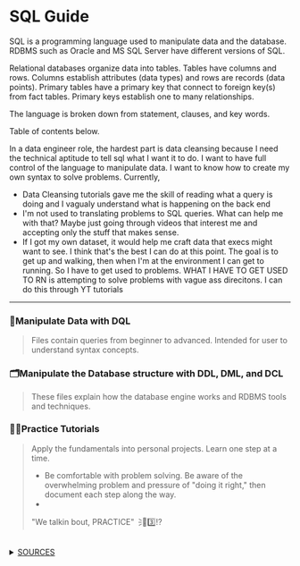 # **SQL Guide**
SQL is a programming language used to manipulate data and the database. RDBMS such as Oracle and MS SQL Server have different versions of SQL. 
<br />

Relational databases organize data into tables. Tables have columns and rows. Columns establish attributes (data types) and rows are records (data points). Primary tables have a primary key that connect to foreign key(s) from fact tables. Primary keys establish one to many relationships.
<br />

The language is broken down from statement, clauses, and key words. 

Table of contents below. 

In a data engineer role, the hardest part is data cleansing because I need the technical aptitude to tell sql what I want it to do. I want to have full control of the language to manipulate data. I want to know how to create my own syntax to solve problems. Currently, 
- Data Cleansing tutorials gave me the skill of reading what a query is doing and I vagualy understand what is happening on the back end
- I'm not used to translating problems to SQL queries. What can help me with that? Maybe just going through videos that interest me and accepting only the stuff that makes sense.
- If I got my own dataset, it would help me craft data that execs might want to see. I think that's the best I can do at this point. The goal is to get up and walking, then when I'm at the environment I can get to running. So I have to get used to problems. WHAT I HAVE TO GET USED TO RN is attempting to solve problems with vague ass direcitons. I can do this through YT tutorials

---

### 📶Manipulate Data with DQL
> Files contain queries from beginner to advanced. Intended for user to understand syntax concepts.



### 🗂️Manipulate the Database structure with DDL, DML, and DCL
> These files explain how the database engine works and RDBMS tools and techniques.



### ✍🏼Practice Tutorials
> Apply the fundamentals into personal projects. Learn one step at a time.
>
> - Be comfortable with problem solving. Be aware of the overwhelming problem and pressure of "doing it right," then document each step along the way.
> - 
> "We talkin bout, PRACTICE"🗦🐐3️⃣⁉️

<br>

<details>
  <summary><ins>SOURCES</ins></summary>

### 😤📺 Youtube University! Support these channels! 

> Beginner SQL w/ Joey Blue - https://www.youtube.com/@joeyblue1/playlists <br />
> 
> This guy is good for advanced query exposure, bad at teaching. - https://www.youtube.com/watch?v=h48xzQR3wNQ&t=438s <br />
> 
> Intermediate to Advanced SQL w/ Alex the Analyst - https://www.youtube.com/channel/UC7cs8q-gJRlGwj4A8OmCmXg/playlists <br />
>
> How the MS SQL Engine works w/ Brent Ozar - https://www.youtube.com/watch?v=fERXOywBhlA <br />
>
> BI Interview Q&A - https://www.youtube.com/c/Csharp-video-tutorialsBlogspot/playlists <br />
>
> Joe Celko
>
> Conceptual SQL w/ Visualizations https://www.youtube.com/@ByteByteGo
>
> https://www.youtube.com/@GuyInACube/playlists What are common table expressions?
>
> SQL, PYTHON, and CS 101 playlist - https://www.youtube.com/@Fireship/playlists
>
> 
>
> https://www.youtube.com/watch?v=dyfQoklmjAk , https://www.youtube.com/watch?v=nNR4jracHYA , https://www.youtube.com/watch?v=GAthOFYhcVg&pp=ygUUc3FsIHNlYXR0bGUgZGF0QSBndXk%3D
<!--
-->


</details>
